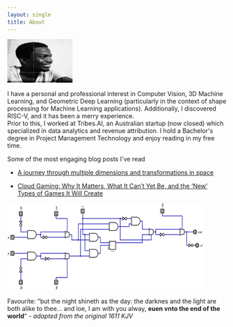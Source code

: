 ```yaml
---
layout: single
title: About
---
```


<img src="/me.jpeg" alt="My picture" width="150" height="100" />

I have a personal and professional interest in Computer Vision, 3D Machine Learning, and Geometric Deep Learning (particularly in the context of shape processing for Machine Learning applications). Additionally, I discovered RISC-V, and it has been a merry experience. <br>
Prior to this, I worked at Tribes.AI, an Australian startup (now closed) which specialized in data analytics and revenue attribution. I hold a Bachelor's degree in Project Management Technology and enjoy reading in my free time.

Some of the most engaging blog posts I've read
- [A journey through multiple dimensions and transformations in space](https://medium.com/artists-and-machine-intelligence/a-journey-through-multiple-dimensions-and-transformations-in-space-the-final-frontier-d8435d81ca51#2cc8)

- [Cloud Gaming: Why It Matters, What It Can’t Yet Be, and the ‘New’ Types of Games It Will Create](https://www.matthewball.vc/all/cloudmiles)




<img src="/HACKALU.png" alt="ALU" width="450" height="200" />

<br>

Favourite: "but the night shineth as the day: the darknes and the light are both alike to thee...
and loe, I am with you alway, **euen vnto the end of the world**" - *adapted from the original 1611 KJV*

